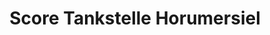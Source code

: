 ---
title: "Score Tankstelle Horumersiel"
url: /wangerland/score-tankstelle-horumersiel/
shop: Kiosk
---